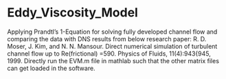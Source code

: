 # Eddy_Viscosity_Model
Applying Prandtl’s 1-Equation for solving fully developed channel flow and comparing the data with DNS results from below research paper: 
R. D. Moser, J. Kim, and N. N. Mansour. Direct numerical simulation of turbulent channel  flow up to Re(frictional) =590. Physics of Fluids, 11(4):943{945, 1999.
Directly run the EVM.m file in mathlab such that the other matrix files can get loaded in the software.
